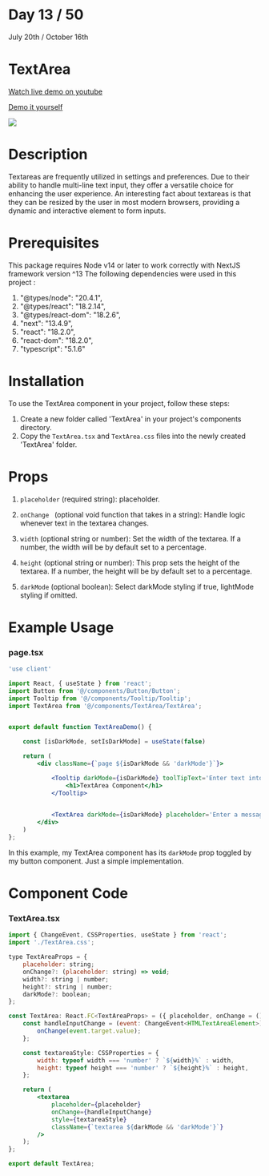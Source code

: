 # Day 13 / 50

July 20th / October 16th

# TextArea
<a href="https://youtu.be/1alfhsya4II" target="_blank">Watch live demo on youtube</a>

<a href="https:/ / 50daysofcomponents.netlify.app/textarea" target="_blank">Demo it yourself</a>

<a href="https:/ / 50daysofcomponents.netlify.app/textarea" target="_blank"><img src="https://cdn.discordapp.com/attachments/715319623637270638/1131614950763286568/image.png"/></a>  

# Description 

Textareas are frequently utilized in settings and preferences. Due to their ability to handle multi-line text input, they offer a versatile choice for enhancing the user experience. An interesting fact about textareas is that they can be resized by the user in most modern browsers, providing a dynamic and interactive element to form inputs.

# Prerequisites
This package requires Node v14 or later to work correctly with NextJS framework version ^13
The following dependencies were used in this project :
1. "@types/node": "20.4.1",
2. "@types/react": "18.2.14",
3. "@types/react-dom": "18.2.6",
4. "next": "13.4.9",
5. "react": "18.2.0",
6. "react-dom": "18.2.0",
7. "typescript": "5.1.6"


# Installation 

To use the TextArea component in your project, follow these steps:

1. Create a new folder called 'TextArea' in your project's components directory.
2. Copy the `TextArea.tsx` and `TextArea.css` files into the newly created 'TextArea' folder.

# Props 

1. `placeholder` (required string): placeholder.

2. `onChange ` (optional void function that takes in a string): Handle logic whenever text in the textarea changes.

3. `width` (optional string or number): Set the width of the textarea. If a number, the width will be by default set to a percentage. 

4. `height` (optional string or number): This prop sets the height of the textarea. If a number, the height will be by default set to a percentage. 

5. `darkMode` (optional boolean): Select darkMode styling if true, lightMode styling if omitted. 

# Example Usage
### page.tsx
```jsx
'use client'

import React, { useState } from 'react';
import Button from '@/components/Button/Button';
import Tooltip from '@/components/Tooltip/Tooltip';
import TextArea from '@/components/TextArea/TextArea';


export default function TextAreaDemo() {

    const [isDarkMode, setIsDarkMode] = useState(false)

    return (
        <div className={`page ${isDarkMode && 'darkMode'}`}>

            <Tooltip darkMode={isDarkMode} toolTipText='Enter text into a textfield.'>
                <h1>TextArea Component</h1>
            </Tooltip>
            

            <TextArea darkMode={isDarkMode} placeholder='Enter a message here.' />
        </div>
    )
};
```
In this example, my TextArea component has its `darkMode` prop toggled by my button component. Just a simple implementation.

# Component Code 

### TextArea.tsx
```jsx
import { ChangeEvent, CSSProperties, useState } from 'react';
import './TextArea.css';

type TextAreaProps = {
    placeholder: string;
    onChange?: (placeholder: string) => void;
    width?: string | number;
    height?: string | number;
    darkMode?: boolean;
};

const TextArea: React.FC<TextAreaProps> = ({ placeholder, onChange = () => { }, width = '100%', height = '150px', darkMode }) => {
    const handleInputChange = (event: ChangeEvent<HTMLTextAreaElement>) => {
        onChange(event.target.value);
    };

    const textareaStyle: CSSProperties = {
        width: typeof width === 'number' ? `${width}%` : width,
        height: typeof height === 'number' ? `${height}%` : height,
    };

    return (
        <textarea
            placeholder={placeholder}
            onChange={handleInputChange}
            style={textareaStyle}
            className={`textarea ${darkMode && 'darkMode'}`}
        />
    );
};

export default TextArea;
```
 